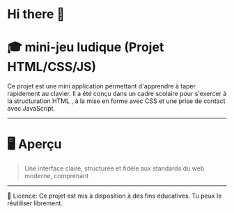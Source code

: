 # Hi there 👋

# 🎓 mini-jeu ludique  (Projet HTML/CSS/JS)

Ce projet est une mini application permettant d'apprendre à taper rapidement au clavier. 
Il a été conçu dans un cadre scolaire pour s'exercer à la structuration HTML , à la mise en forme avec CSS et une prise de contact avec JavaScript.

---

# 🖥️ Aperçu

> Une interface claire, structurée et fidèle aux standards du web moderne, comprenant 

---

📄 Licence:
Ce projet est mis à disposition à des fins éducatives. Tu peux le réutiliser librement.

